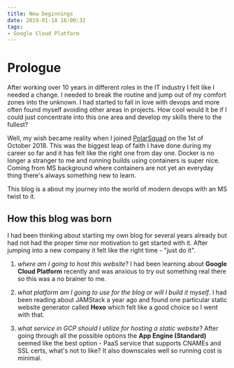 ```yaml
---
title: New beginnings
date: 2019-01-18 16:00:32
tags:
- Google Cloud Platform
---
```


# Prologue

After working over 10 years in different roles in the IT industry I felt like I needed a change. I needed to break the routine and jump out of my comfort zones into the unknown. I had started to fall in love with devops and more often found myself avoiding other areas in projects. How cool would it be if I could just concentrate into this one area and develop my skills there to the fullest?

Well, my wish became reality when I joined [PolarSquad](https://www.polarsquad.com/) on the 1st of October 2018. This was the biggest leap of faith I have done during my career so far and it has felt like the right one from day one. Docker is no longer a stranger to me and running builds using containers is super nice. Coming from MS background where containers are not yet an everyday thing there's always something new to learn.

This blog is a about my journey into the world of modern devops with an MS twist to it.

## How this blog was born

I had been thinking about starting my own blog for several years already but had not had the proper time nor motivation to get started with it. After jumping into a new company it felt like the right time - "just do it".

1. _where am I going to host this website_? I had been learning about **Google Cloud Platform** recently and was anxious to try out something real there so this was a no brainer to me.

1. _what platform am I going to use for the blog or will I build it myself_. I had been reading about JAMStack a year ago and found one particular static website generator called **Hexo** which felt like a good choice so I went with that.

1. _what service in GCP should I utilize for hosting a static website_? After going through all the possible options the **App Engine (Standard)** seemed like the best option - PaaS service that supports CNAMEs and SSL certs, what's not to like? It also downscales well so running cost is minimal.
